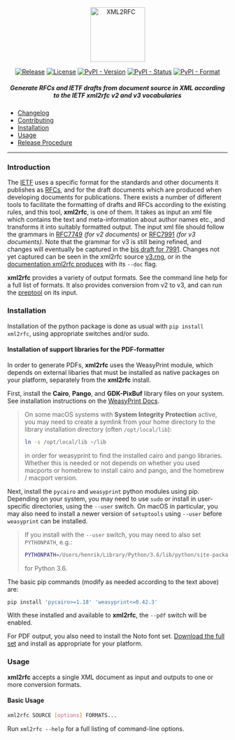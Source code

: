 <div align="center">
    
<img src="https://raw.githubusercontent.com/ietf-tools/common/main/assets/logos/xml2rfc.svg" alt="XML2RFC" height="125" />
    
[![Release](https://img.shields.io/github/release/ietf-tools/xml2rfc.svg?style=flat&maxAge=600)](https://github.com/ietf-tools/xml2rfc/releases)
[![License](https://img.shields.io/github/license/ietf-tools/xml2rfc)](https://github.com/ietf-tools/xml2rfc/blob/main/LICENSE)
[![PyPI - Version](https://img.shields.io/pypi/v/xml2rfc)](https://pypi.org/project/xml2rfc/)
[![PyPI - Status](https://img.shields.io/pypi/status/xml2rfc)](https://pypi.org/project/xml2rfc/)
[![PyPI - Format](https://img.shields.io/pypi/format/xml2rfc)](https://pypi.org/project/xml2rfc/)
    
##### Generate RFCs and IETF drafts from document source in XML according to the IETF xml2rfc v2 and v3 vocabularies
    
</div>

- [Changelog](https://github.com/ietf-tools/xml2rfc/blob/main/CHANGELOG.md)
- [Contributing](https://github.com/ietf-tools/.github/blob/main/CONTRIBUTING.md)
- [Installation](#installation)
- [Usage](#usage)
- [Release Procedure](https://github.com/ietf-tools/.github/blob/main/CONTRIBUTING.md#release-procedure)

---

### Introduction

The [IETF] uses a specific format for the standards and other documents it publishes as [RFCs], and for the draft documents which are produced when developing documents for publications. There exists a number of different tools to facilitate the formatting of drafts and RFCs according to the existing rules, and this tool, **xml2rfc**, is one of them. It takes as input an xml file which contains the text and meta-information about author names etc., and transforms it into suitably formatted output. The input xml file should follow the grammars in [RFC7749] *(for v2 documents)* or [RFC7991] *(for v3 documents)*. Note that the grammar for v3 is still being refined, and changes will eventually be captured in the [bis draft for 7991]. Changes not yet captured can be seen in the xml2rfc source [v3.rng], or in the [documentation xml2rfc produces] with its `--doc` flag.

**xml2rfc** provides a variety of output formats. See the command line help for a full list of formats. It also provides conversion from v2 to v3, and can run the [preptool] on its input.

### Installation

Installation of the python package is done as usual with `pip install xml2rfc`, using appropriate switches and/or sudo.

#### Installation of support libraries for the PDF-formatter

In order to generate PDFs, **xml2rfc** uses the WeasyPrint module, which depends on external libaries that must be installed as native packages on your platform, separately from the **xml2rfc** install.

First, install the **Cairo**, **Pango**, and **GDK-PixBuf** library files on your system. See installation instructions on the [WeasyPrint Docs](https://weasyprint.readthedocs.io/en/stable/install.html).

> On some macOS systems with **System Integrity Protection** active, you may need to create a symlink from your home directory to the library installation directory (often `/opt/local/lib`):
> 
> ```sh
> ln -s /opt/local/lib ~/lib
> ```
> 
> in order for weasyprint to find the installed cairo and pango libraries. Whether this is needed or not depends on whether you used macports or homebrew to install cairo and pango, and the homebrew / macport version.

Next, install the `pycairo` and `weasyprint` python modules using pip. Depending on your system, you may need to use `sudo` or install in user-specific directories, using the `--user` switch.  On macOS in particular, you may also need to install a newer version of `setuptools` using `--user` before `weasyprint` can be installed.

> If you install with the `--user` switch, you may need to also set `PYTHONPATH`, e.g.:
> 
> ```sh
> PYTHONPATH=/Users/henrik/Library/Python/3.6/lib/python/site-packages
> ```
>
> for Python 3.6.

The basic pip commands (modify as needed according to the text above) are:

```sh
pip install 'pycairo>=1.18' 'weasyprint<=0.42.3'
```

With these installed and available to **xml2rfc**, the `--pdf` switch will be enabled.

For PDF output, you also need to install the Noto font set. [Download the full set](https://noto-website-2.storage.googleapis.com/pkgs/Noto-unhinted.zip) and install as appropriate for your platform.

### Usage

**xml2rfc** accepts a single XML document as input and outputs to one or more conversion formats.

#### Basic Usage

```sh
xml2rfc SOURCE [options] FORMATS...
```

Run `xml2rfc --help` for a full listing of command-line options.

[IETF]: https://www.ietf.org/
[RFCs]: https://www.rfc-editor.org/
[RFC7749]: https://tools.ietf.org/html/rfc7749
[RFC7991]: https://tools.ietf.org/html/rfc7991
[bis draft for 7991]: https://tools.ietf.org/html/draft-iab-rfc7991bis
[v3.rng]: https://trac.tools.ietf.org/tools/xml2rfc/trac/browser/trunk/cli/xml2rfc/data/v3.rng
[documentation xml2rfc produces]: https://xml2rfc.tools.ietf.org/xml2rfc-doc.html
[preptool]: https://tools.ietf.org/html/rfc7998
